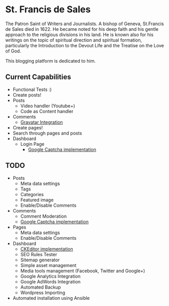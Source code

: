 # St. Francis de Sales

The Patron Saint of Writers and Journalists. A bishop of Geneva, St.Francis de Sales died in 1622. He became noted for his deep faith and his gentle approach to the religious divisions in his land. He is known also for his writings on the topic of spiritual direction and spiritual formation, particularly the Introduction to the Devout Life and the Treatise on the Love of God.

This blogging platform is dedicated to him.

## Current Capabilities

- Functional Tests :)
- Create posts!
- Posts
    - Video handler (Youtube+)
    - Code as Content handler
- Comments
    - [Gravatar Integration](https://en.gravatar.com/site/implement/images/python/)    
- Create pages!
- Search through pages and posts
- Dashboard
    - Login Page
        - [Google Captcha implementation](https://www.google.com/recaptcha/intro/index.html)

## TODO
- Posts
    - Meta data settings
    - Tags
    - Categories
    - Featured image
    - Enable/Disable Comments
- Comments
    - Comment Moderation
    - [Google Captcha implementation](https://www.google.com/recaptcha/intro/index.html)
- Pages
    - Meta data settings
    - Enable/Disable Comments
- Dashboard
    - [CKEditor implementation](http://ckeditor.com/)
    - SEO Rules Tester
    - Sitemap generator
    - Simple asset management
    - Media tools management (Facebook, Twitter and Google+)
    - Google Analytics Integration
    - Google AdWords Integration
    - Automated Backup
    - Wordpress Importing
- Automated installation using Ansible
